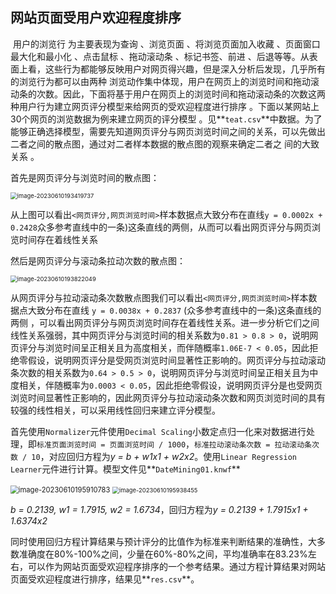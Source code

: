 ## 网站页面受用户欢迎程度排序

​	用户的浏览行 为主要表现为查询 、浏览页面 、将浏览页面加入收藏 、页面窗口最大化和最小化 、点击鼠标 、拖动滚动条 、标记书签、前进 、后退等等。从表面上看，这些行为都能够反映用户对网页得兴趣，但是深入分析后发现，几乎所有的浏览行为都可以由两种 浏览动作集中体现，用户在网页上的浏览时间和拖动滚动条的次数。因此，下面将基于用户在网页上的浏览时间和拖动滚动条的次数这两种用户行为建立网页评分模型来给网页的受欢迎程度进行排序 。下面以某网站上30个网页的浏览数据为例来建立网页的评分模型 。见**`teat.csv`**中数据。为了能够正确选择模型，需要先知道网页评分与网页浏览时间之间的关系，可以先做出二者之间的散点图，通过对二者样本数据的散点图的观察来确定二者之 间的大致关系 。

首先是网页评分与浏览时间的散点图：

<img src="D:\OneDrive\OneDrive - Microsoft 365\电脑\桌面\数据挖掘\data-mining\作业1\images\image-20230610193419737.png" alt="image-20230610193419737" style="zoom: 67%;" />

从上图可以看出`<网页评分,网页浏览时间>`样本数据点大致分布在直线`y = 0.0002x + 0.2428`众多参考直线中的一条)这条直线的两侧，从而可以看出网页评分与网页浏览时间存在着线性关系

然后是网页评分与滚动条拉动次数的散点图：

<img src="D:\OneDrive\OneDrive - Microsoft 365\电脑\桌面\数据挖掘\data-mining\作业1\images\image-20230610193822049.png" alt="image-20230610193822049" style="zoom:67%;" />

从网页评分与拉动滚动条次数散点图我们可以看出`<网页评分,网页浏览时间>`样本数据点大致分布在直线 `y = 0.0038x + 0.2837` (众多参考直线中的一条)这条直线的两侧 ，可以看出网页评分与网页浏览时间存在着线性关系。进一步分析它们之间线性关系强弱，其中网页评分与浏览时间的相关系数为`0.81 > 0.8 > 0`，说明网页评分与浏览时间呈正相关且为高度相关，而伴随概率`1.06E-7 < 0.05`，因此拒绝零假设，说明网页评分是受网页浏览时间显著性正影响的。网页评分与拉动滚动条次数的相关系数为`0.64 > 0.5 > 0`，说明网页评分与浏览时间呈正相关且为中度相关，伴随概率为`0.0003 < 0.05`，因此拒绝零假设，说明网页评分是也受网页浏览时间显著性正影响的，因此网页评分与拉动滚动条次数和网页浏览时间的具有较强的线性相关，可以采用线性回归来建立评分模型。

​	首先使用`Normalizer`元件使用`Decimal Scaling`小数定点归一化来对数据进行处理，即`标准页面浏览时间 = 页面浏览时间 / 1000`，`标准拉动滚动条次数 = 拉动滚动条次数 / 10`，对应回归方程为*y = b + w1x1 + w2x2*。使用`Linear Regression Learner`元件进行计算。模型文件见**`DateMining01.knwf`**

<img src="D:\OneDrive\OneDrive - Microsoft 365\电脑\桌面\数据挖掘\data-mining\作业1\images\image-20230610195910783.png" alt="image-20230610195910783" style="zoom:80%;" />

<img src="D:\OneDrive\OneDrive - Microsoft 365\电脑\桌面\数据挖掘\data-mining\作业1\images\image-20230610195938455.png" alt="image-20230610195938455" style="zoom: 67%;" />

*b = 0.2139, w1 = 1.7915, w2 = 1.6734*，回归方程为*y = 0.2139 + 1.7915x1 + 1.6374x2*

​	同时使用回归方程计算结果与预计评分的比值作为标准来判断结果的准确性，大多数准确度在80%-100%之间，少量在60%-80%之间，平均准确率在83.23%左右，可以作为网站页面受欢迎程序排序的一个参考结果。通过方程计算结果对网站页面受欢迎程度进行排序，结果见**`res.csv`**。
